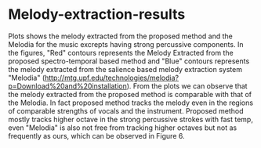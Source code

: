 # Melody-extraction-results
Plots shows the melody extracted from the proposed method and the Melodia for the music excrepts having strong percussive components. In the figures, "Red" contours represents the Melody Extracted from the proposed spectro-temporal based  method and "Blue" contours represents the melody extracted from the salience based melody extraction system "Melodia" (http://mtg.upf.edu/technologies/melodia?p=Download%20and%20installation). From the plots we can observe that the melody extracted from the proposed method is comparable with that of the Melodia. In fact proposed method tracks the melody even in the regions of comparable strengths of vocals and the instrument. Proposed method mostly tracks higher octave in the strong percussive strokes with fast temp, even "Melodia" is also not free from tracking higher octaves but not as frequently as ours, which can be observed in Figure 6.    
